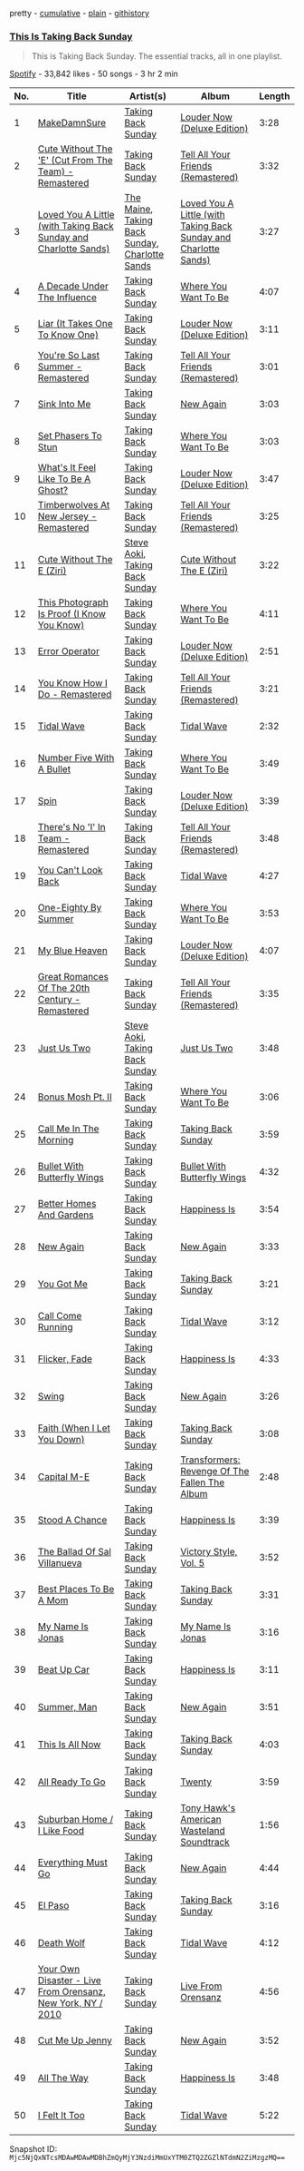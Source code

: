 pretty - [cumulative](/playlists/cumulative/37i9dQZF1DZ06evO1b7p16.md) - [plain](/playlists/plain/37i9dQZF1DZ06evO1b7p16) - [githistory](https://github.githistory.xyz/mackorone/spotify-playlist-archive/blob/main/playlists/plain/37i9dQZF1DZ06evO1b7p16)

### [This Is Taking Back Sunday](https://open.spotify.com/playlist/37i9dQZF1DZ06evO1b7p16)

> This is Taking Back Sunday\. The essential tracks, all in one playlist.

[Spotify](https://open.spotify.com/user/spotify) - 33,842 likes - 50 songs - 3 hr 2 min

| No. | Title | Artist(s) | Album | Length |
|---|---|---|---|---|
| 1 | [MakeDamnSure](https://open.spotify.com/track/6fTgbkBiMITtHUmik95ClX) | [Taking Back Sunday](https://open.spotify.com/artist/24XtlMhEMNdi822vi0MhY1) | [Louder Now \(Deluxe Edition\)](https://open.spotify.com/album/3t5ZnNa4NdyldNHZcFhETb) | 3:28 |
| 2 | [Cute Without The 'E' \(Cut From The Team\) \- Remastered](https://open.spotify.com/track/6OyKBwLzq4h15XmxeWf5n4) | [Taking Back Sunday](https://open.spotify.com/artist/24XtlMhEMNdi822vi0MhY1) | [Tell All Your Friends \(Remastered\)](https://open.spotify.com/album/0gBSoXYKsE3HHZNbgMPnEg) | 3:32 |
| 3 | [Loved You A Little \(with Taking Back Sunday and Charlotte Sands\)](https://open.spotify.com/track/0IPKskRI33eRXjUhNUr9b5) | [The Maine](https://open.spotify.com/artist/4o0pNHbyj36LPvukNqEug0), [Taking Back Sunday](https://open.spotify.com/artist/24XtlMhEMNdi822vi0MhY1), [Charlotte Sands](https://open.spotify.com/artist/2cAXhrWAztXGwk6r15ibW2) | [Loved You A Little \(with Taking Back Sunday and Charlotte Sands\)](https://open.spotify.com/album/2tgx0FJj6dtx3GzTm1Jbbd) | 3:27 |
| 4 | [A Decade Under The Influence](https://open.spotify.com/track/6um5ccNzX7k3SRsVnLupvI) | [Taking Back Sunday](https://open.spotify.com/artist/24XtlMhEMNdi822vi0MhY1) | [Where You Want To Be](https://open.spotify.com/album/6D1rTYBev0y8ZKE5tD7OP9) | 4:07 |
| 5 | [Liar \(It Takes One To Know One\)](https://open.spotify.com/track/5heRy6IDNiQXDJf1tZ6SUc) | [Taking Back Sunday](https://open.spotify.com/artist/24XtlMhEMNdi822vi0MhY1) | [Louder Now \(Deluxe Edition\)](https://open.spotify.com/album/3t5ZnNa4NdyldNHZcFhETb) | 3:11 |
| 6 | [You're So Last Summer \- Remastered](https://open.spotify.com/track/0cY6CAgB5wShSOTT3lQl2t) | [Taking Back Sunday](https://open.spotify.com/artist/24XtlMhEMNdi822vi0MhY1) | [Tell All Your Friends \(Remastered\)](https://open.spotify.com/album/0gBSoXYKsE3HHZNbgMPnEg) | 3:01 |
| 7 | [Sink Into Me](https://open.spotify.com/track/3XctWgpqES8k6NcpJuS1jA) | [Taking Back Sunday](https://open.spotify.com/artist/24XtlMhEMNdi822vi0MhY1) | [New Again](https://open.spotify.com/album/5wRjl19Zy5H45GTTQ5olYS) | 3:03 |
| 8 | [Set Phasers To Stun](https://open.spotify.com/track/33n3pRhzyat73ZGUzluZjx) | [Taking Back Sunday](https://open.spotify.com/artist/24XtlMhEMNdi822vi0MhY1) | [Where You Want To Be](https://open.spotify.com/album/6D1rTYBev0y8ZKE5tD7OP9) | 3:03 |
| 9 | [What's It Feel Like To Be A Ghost?](https://open.spotify.com/track/376GmAj8YF8fIJLe5IwOoH) | [Taking Back Sunday](https://open.spotify.com/artist/24XtlMhEMNdi822vi0MhY1) | [Louder Now \(Deluxe Edition\)](https://open.spotify.com/album/3t5ZnNa4NdyldNHZcFhETb) | 3:47 |
| 10 | [Timberwolves At New Jersey \- Remastered](https://open.spotify.com/track/1JFPraHovseDzutd6BOIry) | [Taking Back Sunday](https://open.spotify.com/artist/24XtlMhEMNdi822vi0MhY1) | [Tell All Your Friends \(Remastered\)](https://open.spotify.com/album/0gBSoXYKsE3HHZNbgMPnEg) | 3:25 |
| 11 | [Cute Without The E \(Ziri\)](https://open.spotify.com/track/4c840ZcqSo23gsv6tBdbar) | [Steve Aoki](https://open.spotify.com/artist/77AiFEVeAVj2ORpC85QVJs), [Taking Back Sunday](https://open.spotify.com/artist/24XtlMhEMNdi822vi0MhY1) | [Cute Without The E \(Ziri\)](https://open.spotify.com/album/11oBNhmgFJzk7QGa4LraT0) | 3:22 |
| 12 | [This Photograph Is Proof \(I Know You Know\)](https://open.spotify.com/track/3m1OyPw3fzMPAwDMcYcM6Z) | [Taking Back Sunday](https://open.spotify.com/artist/24XtlMhEMNdi822vi0MhY1) | [Where You Want To Be](https://open.spotify.com/album/6D1rTYBev0y8ZKE5tD7OP9) | 4:11 |
| 13 | [Error Operator](https://open.spotify.com/track/3Zcx8pEo36dcrdppEmLVjs) | [Taking Back Sunday](https://open.spotify.com/artist/24XtlMhEMNdi822vi0MhY1) | [Louder Now \(Deluxe Edition\)](https://open.spotify.com/album/3t5ZnNa4NdyldNHZcFhETb) | 2:51 |
| 14 | [You Know How I Do \- Remastered](https://open.spotify.com/track/7zqyhEbjAajHuvH2Icn1Hr) | [Taking Back Sunday](https://open.spotify.com/artist/24XtlMhEMNdi822vi0MhY1) | [Tell All Your Friends \(Remastered\)](https://open.spotify.com/album/0gBSoXYKsE3HHZNbgMPnEg) | 3:21 |
| 15 | [Tidal Wave](https://open.spotify.com/track/1LX0mHhWjzv03627Qi80Qd) | [Taking Back Sunday](https://open.spotify.com/artist/24XtlMhEMNdi822vi0MhY1) | [Tidal Wave](https://open.spotify.com/album/6vPMvidS9gatI17eT9k1cC) | 2:32 |
| 16 | [Number Five With A Bullet](https://open.spotify.com/track/1TDj6SaGAWm81OfkXVbTNr) | [Taking Back Sunday](https://open.spotify.com/artist/24XtlMhEMNdi822vi0MhY1) | [Where You Want To Be](https://open.spotify.com/album/6D1rTYBev0y8ZKE5tD7OP9) | 3:49 |
| 17 | [Spin](https://open.spotify.com/track/1rnuOugmaCQNaYxMhGrSyT) | [Taking Back Sunday](https://open.spotify.com/artist/24XtlMhEMNdi822vi0MhY1) | [Louder Now \(Deluxe Edition\)](https://open.spotify.com/album/3t5ZnNa4NdyldNHZcFhETb) | 3:39 |
| 18 | [There's No 'I' In Team \- Remastered](https://open.spotify.com/track/5GDhZIimrLEJAgV7zVshSG) | [Taking Back Sunday](https://open.spotify.com/artist/24XtlMhEMNdi822vi0MhY1) | [Tell All Your Friends \(Remastered\)](https://open.spotify.com/album/0gBSoXYKsE3HHZNbgMPnEg) | 3:48 |
| 19 | [You Can't Look Back](https://open.spotify.com/track/5qHSOO5fanhbdjPaiAIeVY) | [Taking Back Sunday](https://open.spotify.com/artist/24XtlMhEMNdi822vi0MhY1) | [Tidal Wave](https://open.spotify.com/album/6vPMvidS9gatI17eT9k1cC) | 4:27 |
| 20 | [One\-Eighty By Summer](https://open.spotify.com/track/6r2EjEQh33dR5Ofxf5r79T) | [Taking Back Sunday](https://open.spotify.com/artist/24XtlMhEMNdi822vi0MhY1) | [Where You Want To Be](https://open.spotify.com/album/6D1rTYBev0y8ZKE5tD7OP9) | 3:53 |
| 21 | [My Blue Heaven](https://open.spotify.com/track/6pYzQWbPT3zw4F8Y5euTfl) | [Taking Back Sunday](https://open.spotify.com/artist/24XtlMhEMNdi822vi0MhY1) | [Louder Now \(Deluxe Edition\)](https://open.spotify.com/album/3t5ZnNa4NdyldNHZcFhETb) | 4:07 |
| 22 | [Great Romances Of The 20th Century \- Remastered](https://open.spotify.com/track/3c8n08bk0XGdL3HKro1kpD) | [Taking Back Sunday](https://open.spotify.com/artist/24XtlMhEMNdi822vi0MhY1) | [Tell All Your Friends \(Remastered\)](https://open.spotify.com/album/0gBSoXYKsE3HHZNbgMPnEg) | 3:35 |
| 23 | [Just Us Two](https://open.spotify.com/track/7xcI1Zektgesyth4OXLW0H) | [Steve Aoki](https://open.spotify.com/artist/77AiFEVeAVj2ORpC85QVJs), [Taking Back Sunday](https://open.spotify.com/artist/24XtlMhEMNdi822vi0MhY1) | [Just Us Two](https://open.spotify.com/album/2SM7pq8HGnx7xPuMyb8mck) | 3:48 |
| 24 | [Bonus Mosh Pt\. II](https://open.spotify.com/track/29zr7yJcEHQpCXz8aAZWOb) | [Taking Back Sunday](https://open.spotify.com/artist/24XtlMhEMNdi822vi0MhY1) | [Where You Want To Be](https://open.spotify.com/album/6D1rTYBev0y8ZKE5tD7OP9) | 3:06 |
| 25 | [Call Me In The Morning](https://open.spotify.com/track/6YMTBc93GQJQB1RkqUU1ux) | [Taking Back Sunday](https://open.spotify.com/artist/24XtlMhEMNdi822vi0MhY1) | [Taking Back Sunday](https://open.spotify.com/album/1W4uX1UOB3fn04DiEgYinY) | 3:59 |
| 26 | [Bullet With Butterfly Wings](https://open.spotify.com/track/6B6d64PpWBT6tLfxT0eMhE) | [Taking Back Sunday](https://open.spotify.com/artist/24XtlMhEMNdi822vi0MhY1) | [Bullet With Butterfly Wings](https://open.spotify.com/album/1ZEg013HK19x0U7IUYT5aG) | 4:32 |
| 27 | [Better Homes And Gardens](https://open.spotify.com/track/4GENwH9HjfqB6n1jiNR56D) | [Taking Back Sunday](https://open.spotify.com/artist/24XtlMhEMNdi822vi0MhY1) | [Happiness Is](https://open.spotify.com/album/2N02qdLn3XiNlb8c0SFyPd) | 3:54 |
| 28 | [New Again](https://open.spotify.com/track/5ZB0YmZ4e9TEuPa2ghD3XI) | [Taking Back Sunday](https://open.spotify.com/artist/24XtlMhEMNdi822vi0MhY1) | [New Again](https://open.spotify.com/album/5wRjl19Zy5H45GTTQ5olYS) | 3:33 |
| 29 | [You Got Me](https://open.spotify.com/track/2WX60bCE9R6GpJWDEMUwUe) | [Taking Back Sunday](https://open.spotify.com/artist/24XtlMhEMNdi822vi0MhY1) | [Taking Back Sunday](https://open.spotify.com/album/1W4uX1UOB3fn04DiEgYinY) | 3:21 |
| 30 | [Call Come Running](https://open.spotify.com/track/5yrO5luvHEpLL8OC8qr7uN) | [Taking Back Sunday](https://open.spotify.com/artist/24XtlMhEMNdi822vi0MhY1) | [Tidal Wave](https://open.spotify.com/album/6vPMvidS9gatI17eT9k1cC) | 3:12 |
| 31 | [Flicker, Fade](https://open.spotify.com/track/6QQq00cv1UZK0bwWWEpa5e) | [Taking Back Sunday](https://open.spotify.com/artist/24XtlMhEMNdi822vi0MhY1) | [Happiness Is](https://open.spotify.com/album/2N02qdLn3XiNlb8c0SFyPd) | 4:33 |
| 32 | [Swing](https://open.spotify.com/track/66tVNSi55Hh2J4mfa3Dvuj) | [Taking Back Sunday](https://open.spotify.com/artist/24XtlMhEMNdi822vi0MhY1) | [New Again](https://open.spotify.com/album/5wRjl19Zy5H45GTTQ5olYS) | 3:26 |
| 33 | [Faith \(When I Let You Down\)](https://open.spotify.com/track/77Mwze1RAWtlOhG5r3BqVR) | [Taking Back Sunday](https://open.spotify.com/artist/24XtlMhEMNdi822vi0MhY1) | [Taking Back Sunday](https://open.spotify.com/album/1W4uX1UOB3fn04DiEgYinY) | 3:08 |
| 34 | [Capital M\-E](https://open.spotify.com/track/1VppmZKCjqa8qqkdHV76Iu) | [Taking Back Sunday](https://open.spotify.com/artist/24XtlMhEMNdi822vi0MhY1) | [Transformers: Revenge Of The Fallen The Album](https://open.spotify.com/album/1fqibtpI0bwD73uQGeEnhn) | 2:48 |
| 35 | [Stood A Chance](https://open.spotify.com/track/0ZUrzmpZOdHGyUwHVu9USO) | [Taking Back Sunday](https://open.spotify.com/artist/24XtlMhEMNdi822vi0MhY1) | [Happiness Is](https://open.spotify.com/album/2N02qdLn3XiNlb8c0SFyPd) | 3:39 |
| 36 | [The Ballad Of Sal Villanueva](https://open.spotify.com/track/5wd2AS3onzv83EUFPxuOkj) | [Taking Back Sunday](https://open.spotify.com/artist/24XtlMhEMNdi822vi0MhY1) | [Victory Style, Vol\. 5](https://open.spotify.com/album/2WTpvwVyDW00HMYAjVyc9k) | 3:52 |
| 37 | [Best Places To Be A Mom](https://open.spotify.com/track/6qblu5bhHV9qJXuvBXgd4m) | [Taking Back Sunday](https://open.spotify.com/artist/24XtlMhEMNdi822vi0MhY1) | [Taking Back Sunday](https://open.spotify.com/album/1W4uX1UOB3fn04DiEgYinY) | 3:31 |
| 38 | [My Name Is Jonas](https://open.spotify.com/track/5824RecoRviXjWRAYNuFyM) | [Taking Back Sunday](https://open.spotify.com/artist/24XtlMhEMNdi822vi0MhY1) | [My Name Is Jonas](https://open.spotify.com/album/0Amv7DoAWRHE1nPS2LGXmw) | 3:16 |
| 39 | [Beat Up Car](https://open.spotify.com/track/6VCnQfitwjZnCACwCRjPOn) | [Taking Back Sunday](https://open.spotify.com/artist/24XtlMhEMNdi822vi0MhY1) | [Happiness Is](https://open.spotify.com/album/2N02qdLn3XiNlb8c0SFyPd) | 3:11 |
| 40 | [Summer, Man](https://open.spotify.com/track/0liXar8GQi3nwKrbe6Ooi2) | [Taking Back Sunday](https://open.spotify.com/artist/24XtlMhEMNdi822vi0MhY1) | [New Again](https://open.spotify.com/album/5wRjl19Zy5H45GTTQ5olYS) | 3:51 |
| 41 | [This Is All Now](https://open.spotify.com/track/0vS38XxhV24I3yEGjZLYmq) | [Taking Back Sunday](https://open.spotify.com/artist/24XtlMhEMNdi822vi0MhY1) | [Taking Back Sunday](https://open.spotify.com/album/1W4uX1UOB3fn04DiEgYinY) | 4:03 |
| 42 | [All Ready To Go](https://open.spotify.com/track/0rkg1WLUTCvzYM8ViG29d8) | [Taking Back Sunday](https://open.spotify.com/artist/24XtlMhEMNdi822vi0MhY1) | [Twenty](https://open.spotify.com/album/216CNxCLlMTynBoS9uZAb2) | 3:59 |
| 43 | [Suburban Home / I Like Food](https://open.spotify.com/track/0QAnIy8DmxJNaClLQVYlxM) | [Taking Back Sunday](https://open.spotify.com/artist/24XtlMhEMNdi822vi0MhY1) | [Tony Hawk's American Wasteland Soundtrack](https://open.spotify.com/album/1ttszNk2tbxuzeln1Ib7e0) | 1:56 |
| 44 | [Everything Must Go](https://open.spotify.com/track/3BT2yJJNZ8cfk57TGHdWiF) | [Taking Back Sunday](https://open.spotify.com/artist/24XtlMhEMNdi822vi0MhY1) | [New Again](https://open.spotify.com/album/5wRjl19Zy5H45GTTQ5olYS) | 4:44 |
| 45 | [El Paso](https://open.spotify.com/track/0uUCGxUnbgiYDc9mnj9nZh) | [Taking Back Sunday](https://open.spotify.com/artist/24XtlMhEMNdi822vi0MhY1) | [Taking Back Sunday](https://open.spotify.com/album/1W4uX1UOB3fn04DiEgYinY) | 3:16 |
| 46 | [Death Wolf](https://open.spotify.com/track/2D1i89f8JciKL4IOmUwdEy) | [Taking Back Sunday](https://open.spotify.com/artist/24XtlMhEMNdi822vi0MhY1) | [Tidal Wave](https://open.spotify.com/album/6vPMvidS9gatI17eT9k1cC) | 4:12 |
| 47 | [Your Own Disaster \- Live From Orensanz, New York, NY / 2010](https://open.spotify.com/track/1aggSZloUOTB3Y6vGMD8GS) | [Taking Back Sunday](https://open.spotify.com/artist/24XtlMhEMNdi822vi0MhY1) | [Live From Orensanz](https://open.spotify.com/album/586wLbc8nvAWQXVcAAwib4) | 4:56 |
| 48 | [Cut Me Up Jenny](https://open.spotify.com/track/6ILY2moQH3YmTeQNjMudNN) | [Taking Back Sunday](https://open.spotify.com/artist/24XtlMhEMNdi822vi0MhY1) | [New Again](https://open.spotify.com/album/5wRjl19Zy5H45GTTQ5olYS) | 3:52 |
| 49 | [All The Way](https://open.spotify.com/track/5HS7t19RoitQdGssdOCzkf) | [Taking Back Sunday](https://open.spotify.com/artist/24XtlMhEMNdi822vi0MhY1) | [Happiness Is](https://open.spotify.com/album/2N02qdLn3XiNlb8c0SFyPd) | 3:48 |
| 50 | [I Felt It Too](https://open.spotify.com/track/4gQGrIw38yZITh4JQNEVOO) | [Taking Back Sunday](https://open.spotify.com/artist/24XtlMhEMNdi822vi0MhY1) | [Tidal Wave](https://open.spotify.com/album/6vPMvidS9gatI17eT9k1cC) | 5:22 |

Snapshot ID: `Mjc5NjQxNTcsMDAwMDAwMDBhZmQyMjY3NzdiMmUxYTM0ZTQ2ZGZlNTdmN2ZiMzgzMQ==`
